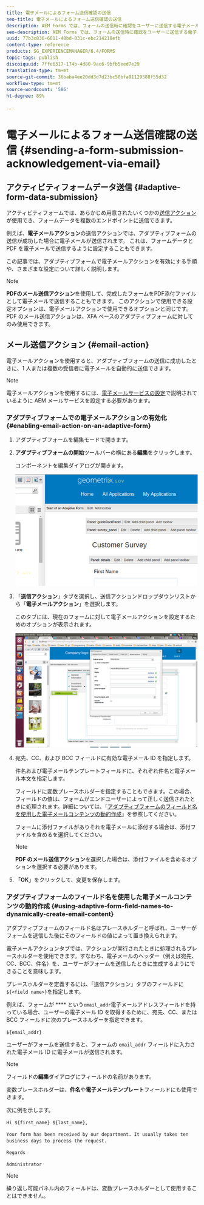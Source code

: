 ```yaml
---
title: 電子メールによるフォーム送信確認の送信
seo-title: 電子メールによるフォーム送信確認の送信
description: AEM Forms では、フォームの送信時に確認をユーザーに送信する電子メール送信アクションを設定できます。
seo-description: AEM Forms では、フォームの送信時に確認をユーザーに送信する電子メール送信アクションを設定できます。
uuid: 77b3c836-6011-48bd-831c-ebc214218efb
content-type: reference
products: SG_EXPERIENCEMANAGER/6.4/FORMS
topic-tags: publish
discoiquuid: 7ffe6317-174b-4d80-9ac6-9bfb5eed7e29
translation-type: tm+mt
source-git-commit: 36baba4ee20dd3d7d23bc50bfa91129588f55d32
workflow-type: tm+mt
source-wordcount: '586'
ht-degree: 89%

---
```



# 電子メールによるフォーム送信確認の送信  {#sending-a-form-submission-acknowledgement-via-email}

## アクティビティフォームデータ送信 {#adaptive-form-data-submission}

アクティビティフォームでは、あらかじめ用意されたいくつかの[送信アクション](/help/forms/using/configuring-submit-actions.md)が使用でき、フォームデータを複数のエンドポイントに送信できます。

例えば、**電子メールアクション**&#x200B;の送信アクションでは、アダプティブフォームの送信が成功した場合に電子メールが送信されます。 これは、フォームデータと PDF を電子メールで送信するように設定することもできます。

この記事では、アダプティブフォームで電子メールアクションを有効にする手順や、さまざまな設定について詳しく説明します。

>[!NOTE]
>
>**PDFのメール送信アクション**&#x200B;を使用して、完成したフォームをPDF添付ファイルとして電子メールで送信することもできます。 このアクションで使用できる設定オプションは、電子メールアクションで使用できるオプションと同じです。PDF のメール送信アクションは、XFA ベースのアダプティブフォームに対してのみ使用できます。

## メール送信アクション {#email-action}

電子メールアクションを使用すると、アダプティブフォームの送信に成功したときに、1 人または複数の受信者に電子メールを自動的に送信できます。

>[!NOTE]
>
>電子メールアクションを使用するには、[電子メールサービスの設定](/help/sites-administering/notification.md#configuring-the-mail-service)で説明されているように AEM メールサービスを設定する必要があります。

### アダプティブフォームでの電子メールアクションの有効化  {#enabling-email-action-on-an-adaptive-form}

1. アダプティブフォームを編集モードで開きます。

1. **アダプティブフォームの開始**&#x200B;ツールバーの横にある&#x200B;**編集**&#x200B;をクリックします。

   コンポーネントを編集ダイアログが開きます。

   ![アダプティブフォームのコンポーネントの編集ダイアログ](assets/start_of_adp_form.png)

1. 「**送信アクション**」タブを選択し、送信アクションドロップダウンリストから「**電子メールアクション**」を選択します。

   このタブには、現在のフォームに対して電子メールアクションを設定するためのオプションが表示されます。

   ![送信アクションタブ](assets/dialog.png)

1. 宛先、CC、および BCC フィールドに有効な電子メール ID を指定します。

   件名および電子メールテンプレートフィールドに、それぞれ件名と電子メール本文を指定します。

   フィールドに変数プレースホルダーを指定することもできます。この場合、フィールドの値は、フォームがエンドユーザーによって正しく送信されたときに処理されます。詳細については、「[アダプティブフォームのフィールド名を使用した電子メールコンテンツの動的作成](/help/forms/using/form-submission-receipt-via-email.md#p-using-adaptive-form-field-names-to-dynamically-create-email-content-p)」を参照してください。

   フォームに添付ファイルがありそれを電子メールに添付する場合は、添付ファイルを含めるを選択してください。

   >[!NOTE]
   >
   >**PDF のメール送信アクション**&#x200B;を選択した場合は、添付ファイルを含めるオプションを選択する必要があります。

1. 「**OK**」をクリックして、変更を保存します。

### アダプティブフォームのフィールド名を使用した電子メールコンテンツの動的作成 {#using-adaptive-form-field-names-to-dynamically-create-email-content}

アダプティブフォームのフィールド名はプレースホルダーと呼ばれ、ユーザーがフォームを送信した後にそのフィールドの値によって置き換えられます。

電子メールアクションタブでは、アクションが実行されたときに処理されるプレースホルダーを使用できます。すなわち、電子メールのヘッダー（例えば宛先、CC、BCC、件名）を、ユーザーがフォームを送信したときに生成するようにできることを意味します。

プレースホルダーを定義するには、「送信アクション」タブのフィールドに`${<field name>}`を指定します。

例えば、フォームが **** という`email_addr`電子メールアドレスフィールドを持っている場合、ユーザーの電子メール ID を取得するために、宛先、CC、または BCC フィールドに次のプレースホルダーを指定できます。

`${email_addr}`

ユーザーがフォームを送信すると、フォームの `email_addr` フィールドに入力された電子メール ID に電子メールが送信されます。

>[!NOTE]
>
>フィールドの&#x200B;**編集**&#x200B;ダイアログにフィールドの名前があります。

変数プレースホルダーは、**件名**&#x200B;や&#x200B;**電子メールテンプレート**&#x200B;フィールドにも使用できます。

次に例を示します。

`Hi ${first_name} ${last_name},`

`Your form has been received by our department. It usually takes ten business days to process the request.`

`Regards`

`Administrator`

>[!NOTE]
>
>繰り返し可能パネル内のフィールドは、変数プレースホルダーとして使用することはできません。

